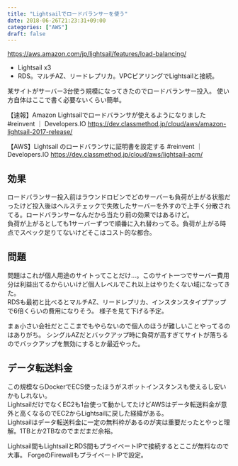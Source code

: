 ```yaml
---
title: "Lightsailでロードバランサーを使う"
date: 2018-06-26T21:23:31+09:00
categories: ["AWS"]
draft: false
---
```


https://aws.amazon.com/jp/lightsail/features/load-balancing/

- Lightsail x3
- RDS。マルチAZ、リードレプリカ。VPCピアリングでLightsailと接続。

某サイトがサーバー3台使う規模になってきたのでロードバランサー投入。
使い方自体はここで書く必要ないくらい簡単。


【速報】Amazon Lightsailでロードバランサが使えるようになりました #reinvent ｜ Developers.IO
https://dev.classmethod.jp/cloud/aws/amazon-lightsail-2017-release/

【AWS】Lightsail のロードバランサに証明書を設定する #reinvent ｜ Developers.IO
https://dev.classmethod.jp/cloud/aws/lightsail-acm/

## 効果
ロードバランサー投入前はラウンドロビンでどのサーバーも負荷が上がる状態だったけど投入後はヘルスチェックで失敗したサーバーを外すので上手く分散されてる。ロードバランサーなんだから当たり前の効果ではあるけど。  
負荷が上がるとしても1サーバーずつで順番に入れ替わってる。負荷が上がる時点でスペック足りてないけどそこはコスト的な都合。

## 問題
問題はこれが個人用途のサイトってことだけ…。このサイト一つでサーバー費用分は利益出てるからいいけど個人レベルでこれ以上はやりたくない域になってきた。  
RDSも最初と比べるとマルチAZ、リードレプリカ、インスタンスタイプアップで6倍くらいの費用になりそう。
様子を見て下げる予定。

まぁ小さい会社だとここまでもやらないので個人のほうが難しいことやってるのはありがち。
シングルAZだとバックアップ時に負荷が高すぎてサイトが落ちるのでバックアップを無効にするとか最近やった。

## データ転送料金
この規模ならDockerでECS使ったほうがスポットインスタンスも使えるし安いかもしれない。  
LightsailだけでなくEC2も1台使って動かしてたけどAWSはデータ転送料金が意外と高くなるのでEC2からLightsailに戻した経緯がある。  
Lightsailはデータ転送料金に一定の無料枠があるのが実は重要だったとやっと理解。1TBとか2TBなのでまだまだ余裕。

Lightsail間もLightsailとRDS間もプライベートIPで接続するとここが無料なので大事。
ForgeのFirewallもプライベートIPで設定。
